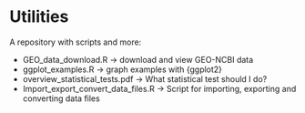# Utilities
A repository with scripts and more:
  - GEO_data_download.R -> download and view GEO-NCBI data
  - ggplot_examples.R -> graph examples with {ggplot2}
  - overview_statistical_tests.pdf -> What statistical test should I do?
  - Import_export_convert_data_files.R -> Script for importing, exporting and converting data files
